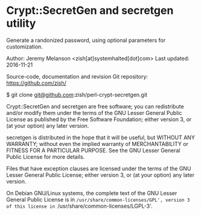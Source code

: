 # Crypt::SecretGen and secretgen utility
Generate a randonized password, using optional parameters for customization\.

Author: Jeremy Melanson <zish\[at\]systemhalted\[dot\]com>
Last updated: 2016-11-21

Source-code, documentation and revision Git repository:
  https://github.com/zish/

  $ git clone git@github.com:zish/perl-crypt-secretgen\.git

Crypt::SecretGen and secretgen are free software; you can redistribute
and/or modify them  under the terms of the GNU Lesser General Public License
as published by the Free Software Foundation; either version 3, or
(at your option) any later version.

secretgen is distributed in the hope that it will be useful, but WITHOUT ANY
WARRANTY; without even the implied warranty of MERCHANTABILITY or
FITNESS FOR A PARTICULAR PURPOSE.  See the GNU Lesser General Public License
for more details\.

Files that have exception clauses are licensed under the terms of the
GNU Lesser General Public License; either version 3, or (at your option) any
later version\.

On Debian GNU/Linux systems, the complete text of the GNU Lesser General
Public License is in `/usr/share/common-licenses/GPL', version 3 of this
license in `/usr/share/common-licenses/LGPL-3'\.

